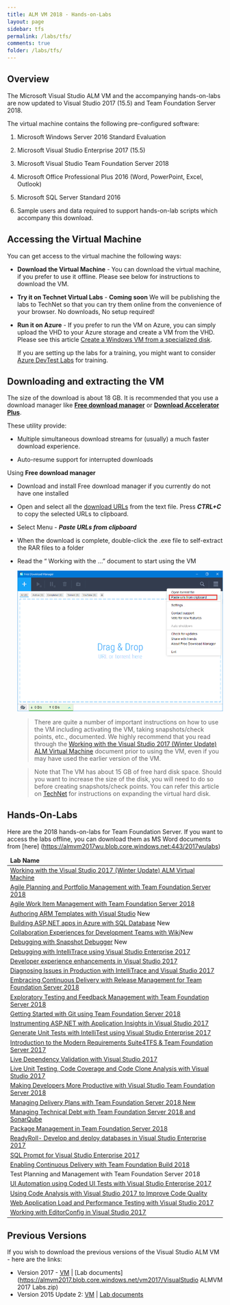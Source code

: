 ```yaml
---
title: ALM VM 2018 - Hands-on-Labs 
layout: page    
sidebar: tfs
permalink: /labs/tfs/
comments: true
folder: /labs/tfs/
---
```


## Overview

The Microsoft Visual Studio ALM VM and the accompanying hands-on-labs are now updated to Visual Studio 2017 (15.5) and Team Foundation Server 2018. 

The virtual machine contains the following pre-configured software:

1. Microsoft Windows Server 2016 Standard Evaluation

2. Microsoft Visual Studio Enterprise 2017 (15.5)

3. Microsoft Visual Studio Team Foundation Server 2018

4. Microsoft Office Professional Plus 2016 (Word, PowerPoint,
    Excel, Outlook)

5. Microsoft SQL Server Standard 2016

6. Sample users and data required to support hands-on-lab scripts which accompany this download.

## Accessing the Virtual Machine

You can get access to the virtual machine the following ways:

- **Download the Virtual Machine** - You can download the virtual machine, if you prefer to use it offline. Please see below for instructions to download the VM.
- **Try it on Technet Virtual Labs** - **Coming soon** We will be publishing the labs to TechNet so that you can try them online from the convenience of your browser. No downloads, No setup required!

- **Run it on Azure** - If you prefer to run the VM on Azure, you can simply upload the VHD to your Azure storage and create a VM from the VHD. Please see this article [Create a Windows VM from a specialized disk](https://docs.microsoft.com/en-us/azure/virtual-machines/windows/create-vm-specialized). 

    If you are setting up the labs for a training, you  might want to consider [Azure DevTest Labs](https://docs.microsoft.com/en-us/azure/devtest-lab/devtest-lab-training-lab) for training.

## Downloading and extracting the VM

The size of the download is about 18 GB. It is recommended that you use a download manager  like [**Free download manager**](http://www.freedownloadmanager.org/) or [**Download Accelerator Plus**](http://www.speedbit.com/dap/).

These utility provide:

* Multiple simultaneous download streams for (usually) a much faster download experience.

* Auto-resume support for interrupted downloads

Using **Free download manager**

- Download and install Free download manager if you currently do not have one installed 
- Open and select all the <a href="media/almvm2017wu2links.txt">download URLs</a> from the text file. Press ***CTRL+C*** to copy the selected URLs to clipboard.
- Select Menu - ***Paste URLs from clipboard***      
- When the download is complete, double-click the .exe file to self-extract the RAR files to a folder       
- Read the “ Working with the …” document to start using the VM

  <img src="media/fdm.png" />


   >There are quite a number of important instructions on how to use the VM including activating the VM, taking snapshots/check points, etc., documented. We highly recommend that you read through the [Working with the Visual Studio 2017 (Winter Update) ALM Virtual Machine]() document prior to using the VM, even if you may have used the earlier version of the VM.

   >Note that The VM has about 15 GB of free hard disk space. Should you want to increase the size of the disk, you will need to do so before creating snapshots/check points. You can refer this article on [TechNet]() for instructions on expanding the virtual hard disk.

## Hands-On-Labs

Here are the 2018 hands-on-labs for Team Foundation Server. If you want to access the labs offline, you can download them as MS Word documents from [here] (https://almvm2017wu.blob.core.windows.net:443/2017wulabs)

<table width="100%">
   <thead>
      <td><b>
         Lab Name</b>
      </td>
   </thead>
   <tr>
      <td><a href="started/">Working with the Visual Studio 2017 (Winter Update) ALM Virtual Machine</a></td>
   </tr>
   <tr>
      <td><a href="agile/">Agile Planning and Portfolio Management with Team Foundation Server 2018</a></td>
   </tr>
   <tr>
      <td><a href="agileworkitems/">Agile Work Item Management with Team Foundation Server 2018</a></td>
   </tr>
   <tr>
      <td><a href="armtemplates/">Authoring ARM Templates with Visual Studio</a>     <span class="label label-success">New</span></td>
   </tr>
   <tr>
      <td><a href="aspnetazure/">Building ASP.NET apps in Azure with SQL Database</a>     <span class="label label-success">New</span></td>
   </tr>
   <tr>
      <td><a href="devteamcollaboration/">Collaboration Experiences for Development Teams with Wiki</a><span class="label label-success">New</span></td>
   </tr>
   <tr>
      <td><a href="snapshotdebugger/">Debugging with Snapshot Debugger</a>     <span class="label label-success">New</span></td>
   </tr>
   <tr>
      <td><a href="debugging/">Debugging with IntelliTrace using Visual Studio Enterprise 2017</a></td>
   </tr>
   <tr>
      <td><a href="devexp/">Developer experience enhancements in Visual Studio 2017</a></td>
   </tr>
   <tr>
      <td><a href="intellitrace/">Diagnosing Issues in Production with IntelliTrace and Visual Studio 2017</a></td>
   </tr>
   <tr>
      <td><a href="releasemanagement/">Embracing Continuous Delivery with Release Management for Team Foundation Server 2018</a></td>
   </tr>
   <tr>
      <td><a href="exploratorytesting/">Exploratory Testing and Feedback Management with Team Foundation Server 2018</a></td>
   </tr>
   <tr>
      <td><a href="git/">Getting Started with Git using Team Foundation Server 2018</a></td>
   </tr>
   <tr>
      <td><a href="appinsights/">Instrumenting ASP.NET with Application Insights in Visual Studio 2017</a></td>
   </tr>
   <tr>
      <td><a href="intellitest/">Generate Unit Tests with IntelliTest using Visual Studio Enterprise 2017</a></td>
   </tr>
   <tr>
      <td><a href="smartword4tfs/">Introduction to the Modern Requirements Suite4TFS & Team Foundation Server 2017</a></td>
   </tr>
   <tr>
      <td><a href="livedependencyvalidation/">Live Dependency Validation with Visual Studio 2017</a></td>
   </tr>
   <tr>
      <td><a href="liveunittesting/">Live Unit Testing, Code Coverage and Code Clone Analysis with Visual Studio 2017</a></td>
   </tr>
   <tr>
      <td><a href="vsproductivity/">Making Developers More Productive with Visual Studio Team Foundation Server 2018</a></td>
   </tr>
   <tr>
      <td><a href="deliveryplans/">Managing Delivery Plans with Team Foundation Server 2018     <span class="label label-success">New</span></a></td>
   </tr>
   <tr>
      <td><a href="technicaldebt/">Managing Technical Debt with Team Foundation Server 2018 and SonarQube</a></td>
   </tr>
   <tr>
      <td><a href="packagemanagement/">Package Management in Team Foundation Server 2018</a></td>
   </tr>
   <tr>
      <td><a href="readyroll/">ReadyRoll- Develop and deploy databases in Visual Studio Enterprise 2017</a></td>
   </tr>
   <tr>
      <td><a href="sqlprompt/">SQL Prompt for Visual Studio Enterprise 2017</a></td>
   </tr>
   <tr>
      <td><a href="build/">Enabling Continuous Delivery with Team Foundation Build 2018</a></td>
   </tr>
   <tr>
      <td><a hrf="manualtesting/">Test Planning and Management with Team Foundation Server 2018</a></td>
   </tr>
   <tr>
      <td><a href="codedui/">UI Automation using Coded UI Tests with Visual Studio Enterprise 2017</a></td>
   </tr>
   <tr>
      <td><a href="codeanalysis/">Using Code Analysis with Visual Studio 2017 to Improve Code Quality</a></td>
   </tr>
   <tr>
      <td><a href="load/">Web Application Load and Performance Testing with Visual Studio 2017</a></td>
   </tr>
   <tr>
      <td><a href="editorconfig/">Working with EditorConfig in Visual Studio 2017</a></td>
   </tr>
</table>

## Previous Versions

If you wish to download the previous versions of the Visual Studio ALM VM - here are the links:
* Version 2017 -  [VM](media/almvm2017url.txt) \|  [Lab documents](https://almvm2017.blob.core.windows.net/vm2017/VisualStudio ALMVM 2017 Labs.zip)
* Version 2015 Update 2: [VM](https://msdnshared.blob.core.windows.net/media/2016/06/ALMVM-2015-Update-2-Downloads.txt) \| [Lab documents](http://vsalmvm.azurewebsites.net/visual-studio-2015-update-2-alm-virtual-machine-and-hands-on-labs-demo-scripts/)